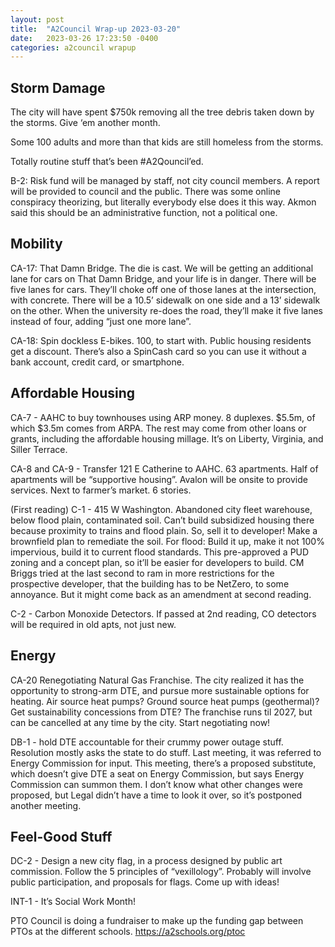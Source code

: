 ```yaml
---
layout: post
title:  "A2Council Wrap-up 2023-03-20"
date:   2023-03-26 17:23:50 -0400
categories: a2council wrapup
---
```

## Storm Damage

The city will have spent $750k removing all the tree debris taken down by the storms.  Give ‘em another month.

Some 100 adults and more than that kids are still homeless from the storms.  

Totally routine stuff that’s been #A2Qouncil’ed.

B-2: Risk fund will be managed by staff, not city council members.  A report will be provided to council and the public.  There was some online conspiracy theorizing, but literally everybody else does it this way.  Akmon said this should be an administrative function, not a political one.


## Mobility

CA-17:  That Damn Bridge.
The die is cast.  We will be getting an additional lane for cars on That Damn Bridge, and your life is in danger.  There will be five lanes for cars.  They’ll choke off one of those lanes at the intersection, with concrete.  There will be a 10.5’ sidewalk on one side and a 13’ sidewalk on the other.  When the university re-does the road, they’ll make it five lanes instead of four, adding “just one more lane”.

CA-18:  Spin dockless E-bikes.  100, to start with.  Public housing residents get a discount.  There’s also a SpinCash card so you can use it without a bank account, credit card, or smartphone.



## Affordable Housing

CA-7 - AAHC to buy townhouses using ARP money. 8 duplexes.  $5.5m, of which $3.5m comes from ARPA. The rest may come from other loans or grants, including the affordable housing millage.  It’s on Liberty, Virginia, and Siller Terrace.


CA-8 and CA-9 - Transfer 121 E Catherine to AAHC.  63 apartments. Half of apartments will be “supportive housing”.  Avalon will be onsite to provide services.  Next to farmer’s market.  6 stories.

(First reading)
C-1 - 415 W Washington.  Abandoned city fleet warehouse, below flood plain, contaminated soil.  Can’t build subsidized housing there because proximity to trains and flood plain.  So, sell it to developer!  Make a brownfield plan to remediate the soil.  For flood:  Build it up, make it not 100% impervious, build it to current flood standards.  This pre-approved a PUD zoning and a concept plan, so it’ll be easier for developers to build.  CM Briggs tried at the last second to ram in more restrictions for the prospective developer, that the building has to be NetZero, to some annoyance. But it might come back as an amendment at second reading.

C-2 - Carbon Monoxide Detectors.  If passed at 2nd reading, CO detectors will be required in old apts, not just new.

## Energy

CA-20 Renegotiating Natural Gas Franchise.  The city realized it has the opportunity to strong-arm DTE, and pursue more sustainable options for heating.  Air source heat pumps? Ground source heat pumps (geothermal)?  Get sustainability concessions from DTE?  The franchise runs til 2027, but can be cancelled at any time by the city.  Start negotiating now!

DB-1 - hold DTE accountable for their crummy power outage stuff.  Resolution mostly asks the state to do stuff.  Last meeting, it was referred to Energy Commission for input.  This meeting, there’s a proposed substitute, which doesn’t give DTE a seat on Energy Commission, but says Energy Commission can summon them.  I don’t know what other changes were proposed, but Legal didn’t have a time to look it over, so it’s postponed another meeting.


## Feel-Good Stuff

DC-2 - Design a new city flag, in a process designed by public art commission.  Follow the 5 principles of “vexillology”.  Probably will involve public participation, and proposals for flags.  Come up with ideas!

INT-1 - It’s Social Work Month!

PTO Council is doing a fundraiser to make up the funding gap between PTOs at the different schools. https://a2schools.org/ptoc
